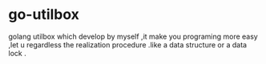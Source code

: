 go-utilbox
==========

golang utilbox which develop by myself ,it make you programing more easy ,let u regardless the realization procedure .like  a data structure or a data lock . 
